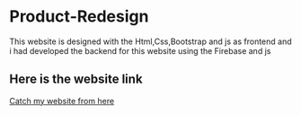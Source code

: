 # Product-Redesign
This website is designed with the Html,Css,Bootstrap and js as frontend and i had developed the backend for this website using the Firebase and js

## Here is the website link
[Catch my website from here](https://csiproductredesign.netlify.app)
